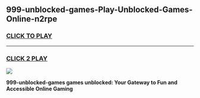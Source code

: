 
## 999-unblocked-games-Play-Unblocked-Games-Online-n2rpe
<h3>
<a href="https://premium76.site?title=999-unblocked-games&ref=24A">CLICK TO PLAY</a></h3>
<hr>

<h3>
<a href="https://premium76.site?title=999-unblocked-games&ref=24A">CLICK 2 PLAY</a>
  
</h3>

<a href="https://premium76.site?title=999-unblocked-games&ref=24A"><img src="https://clearcache.store/games.png"></a>


**999-unblocked-games games unblocked: Your Gateway to Fun and Accessible Online Gaming**
